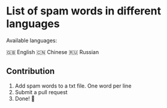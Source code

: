 # List of spam words in different languages

Available languages:

🇬🇧 English
🇨🇳 Chinese
🇷🇺 Russian

## Contribution

1. Add spam words to a txt file. One word per line
2. Submit a pull request
3. Done! 🎉
